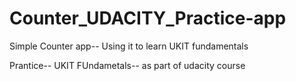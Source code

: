 # Counter_UDACITY_Practice-app
Simple Counter app-- Using it to learn UKIT fundamentals

Prantice-- UKIT FUndametals-- as part of udacity course

